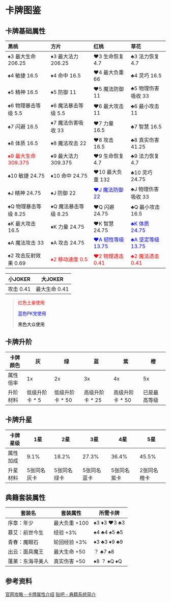 # 卡牌图鉴

## 卡牌基础属性

| 黑桃                                               | 方片                                           | 红桃                                              | 草花                                              |
| :------------------------------------------------- | :--------------------------------------------- | :------------------------------------------------ | :------------------------------------------------ |
| ♠3 最大生命 206.25                                 | ♦3 最大法力 206.25                             | ♥3 生命恢复 4.7                                   | ♣3 法力恢复 4.7                                   |
| ♠4 敏捷 16.5                                       | ♦4 命中 16.5                                   | ♥4 最大负重 66                                    | ♣4 灵巧 16.5                                      |
| ♠5 精神 16.5                                       | ♦5 防御 11                                     | ♥5 魔法防御 11                                    | ♣5 物理伤害吸收 33                                |
| ♠6 物理暴击等级 5.5                                | ♦6 魔法暴击等级 5.5                            | ♥6 最大攻击 11                                    | ♣6 最小攻击 11                                    |
| ♠7 闪避 16.5                                       | ♦7 魔法伤害吸收 33                             | ♥7 力量 16.5                                      | ♣7 智慧 16.5                                      |
| ♠8 体质 16.5                                       | ♦8 魔法攻击 22                                 | ♥8 攻击 16.5                                      | ♣8 真实伤害 41.25                                 |
| <span style="color:red">♠9 最大生命 309.375</span> | ♦9 最大法力 309.375                            | ♥9 生命恢复 4.7                                   | ♣9 法力恢复 4.7                                   |
| ♠10 敏捷 24.75                                     | ♦10 命中 24.75                                 | ♥10 最大负重 132                                  | ♣10 灵巧 24.75                                    |
| ♠J 精神 24.75                                      | ♦J 防御 22                                     | <span style="color:blue">♥J 魔法防御 22</span>    | ♣J 物理伤害吸收 33                                |
| ♠Q 物理暴击等级 8.25                               | ♦Q 魔法暴击等级 8.25                           | ♥Q 闪避 24.75                                     | ♣Q 最小攻击 16.5                                  |
| ♠K 最大攻击 16.5                                   | ♦K 力量 24.75                                  | ♥K 智慧 24.75                                     | <span style="color:blue">♣K 体质 24.75</span>     |
| ♠A 魔法攻击 33                                     | ♦A 攻击 24.75                                  | <span style="color:blue">♥A 韧性等级 13.75</span> | <span style="color:blue">♣A 坚定等级 13.75</span> |
| ♠2 攻击反射效果 0.69                               | <span style="color:red">♦2 移动速度 0.5</span> | <span style="color:red">♥2 物理透击 0.41</span>   | <span style="color:red">♣2 魔法透击 0.41</span>   |

| 小JOKER   | 大JOKER       |
| --------- | ------------- |
| 攻击 0.41 | 最大生命 0.41 |

> <span style="color:red">红色土豪使用</span>
>
> <span style="color:blue">蓝色PK党使用</span>
>
> <span style="color:black">黑色大众使用</span>

## 卡牌升阶

| 卡牌颜色 | 灰             | 绿              | 蓝              | 紫              | 橙           |
| -------- | -------------- | --------------- | --------------- | --------------- | ------------ |
| 属性倍率 | 1x             | 2x              | 3x              | 4x              | 5x           |
| 升阶材料 | 低级升阶卡 * 5 | 低级升阶卡 * 50 | 高级升阶卡 * 25 | 高级升阶卡 * 50 | 已是最高等级 |

## 卡牌升星

| 卡牌星级 | 1星         | 2星         | 3星         | 4星         | 5星         |
| -------- | ----------- | ----------- | ----------- | ----------- | ----------- |
| 属性加成 | 9.1%        | 18.2%       | 27.3%       | 36.4%       | 45.5%       |
| 升星材料 | 5张同名灰卡 | 5张同名绿卡 | 5张同名蓝卡 | 5张同名紫卡 | 2张同名橙卡 |

## 典籍套装属性

| 套装名           | 套装属性      | 所需卡牌    |
| ---------------- | ------------- | ----------- |
| 序章：年少       | 最大负重 +100 | ♠3 ♦3 ♥3 ♣3 |
| 慕艾：前世今生   | 经验 +3%      | ♠4 ♣4 ♠5 ♣5 |
| 青春：魔眼石     | 轮回经验 +3%  | ♦3 ♣3 ♦9 ♣9 |
| 出云：面具魔王   | 最大生命 +50  | ？ ♣7 ♠8    |
| 蓬莱：东海寻美人 | 真实伤害 +50  | ♦8 ？ ♠Q ♦Q |

## 参考资料

[官网攻略 - 卡牌属性介绍](https://ffo.gamebbs.qq.com/forum.php?mod=viewthread&tid=557412&page=1&extra=#pid4087941)
[贴吧 - 典籍系统简介](https://tieba.baidu.com/p/5835005588?red_tag=2977491754)